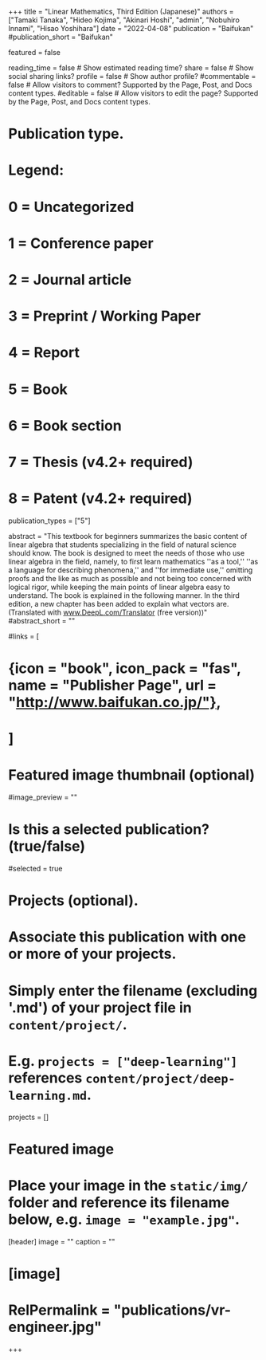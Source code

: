 +++
title = "Linear Mathematics, Third Edition (Japanese)"
authors = ["Tamaki Tanaka", "Hideo Kojima", "Akinari Hoshi", "admin", "Nobuhiro Innami", "Hisao Yoshihara"]
date = "2022-04-08"
publication = "Baifukan"
#publication_short = "Baifukan"

featured = false

reading_time = false  # Show estimated reading time?
share = false  # Show social sharing links?
profile = false  # Show author profile?
#commentable = false  # Allow visitors to comment? Supported by the Page, Post, and Docs content types.
#editable = false  # Allow visitors to edit the page? Supported by the Page, Post, and Docs content types.

# Publication type.
# Legend:
# 0 = Uncategorized
# 1 = Conference paper
# 2 = Journal article
# 3 = Preprint / Working Paper
# 4 = Report
# 5 = Book
# 6 = Book section
# 7 = Thesis (v4.2+ required)
# 8 = Patent (v4.2+ required)
publication_types = ["5"]

abstract = "This textbook for beginners summarizes the basic content of linear algebra that students specializing in the field of natural science should know. The book is designed to meet the needs of those who use linear algebra in the field, namely, to first learn mathematics ''as a tool,'' ''as a language for describing phenomena,'' and ''for immediate use,'' omitting proofs and the like as much as possible and not being too concerned with logical rigor, while keeping the main points of linear algebra easy to understand. The book is explained in the following manner. In the third edition, a new chapter has been added to explain what vectors are. (Translated with www.DeepL.com/Translator (free version))"
#abstract_short = ""

#links = [
#  {icon = "book", icon_pack = "fas", name = "Publisher Page", url = "http://www.baifukan.co.jp/"},
#  ]

# Featured image thumbnail (optional)
#image_preview = ""

# Is this a selected publication? (true/false)
#selected = true

# Projects (optional).
#   Associate this publication with one or more of your projects.
#   Simply enter the filename (excluding '.md') of your project file in `content/project/`.
#   E.g. `projects = ["deep-learning"]` references `content/project/deep-learning.md`.
projects = []

# Featured image
# Place your image in the `static/img/` folder and reference its filename below, e.g. `image = "example.jpg"`.
[header]
image = ""
caption = ""

# [image]
# RelPermalink = "publications/vr-engineer.jpg"
+++
